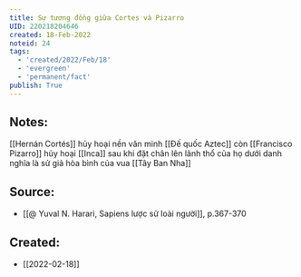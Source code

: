 ```yaml
---
title: Sự tương đồng giữa Cortes và Pizarro
UID: 220218204646
created: 18-Feb-2022
noteid: 24
tags:
  - 'created/2022/Feb/18'
  - 'evergreen'
  - 'permanent/fact'
publish: True
---
```

## Notes:
[[Hernán Cortés]] hủy hoại nền văn minh [[Đế quốc Aztec]] còn [[Francisco Pizarro]] hủy hoại [[Inca]] sau khi đặt chân lên lãnh thổ của họ dưới danh nghĩa là sử giả hòa bình của vua [[Tây Ban Nha]]

## Source:
- [[@ Yuval N. Harari, Sapiens lược sử loài người]], p.367-370


## Created:
- [[2022-02-18]]
